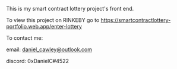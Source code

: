 This is my smart contract lottery project's front end. 


To view this project on RINKEBY go to https://smartcontractlottery-portfolio.web.app/enter-lottery


To contact me:

email: daniel_cawley@outlook.com

discord: 0xDanielC#4522
